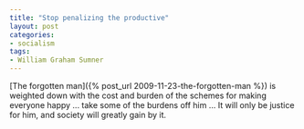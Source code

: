 ```yaml
---
title: "Stop penalizing the productive"
layout: post
categories:
- socialism
tags:
- William Graham Sumner
---
```


[The forgotten man]({% post_url 2009-11-23-the-forgotten-man %}) is weighted down with the cost and burden of the schemes for making everyone happy ... take some of the burdens off him ... It will only be justice for him, and society will greatly gain by it.
